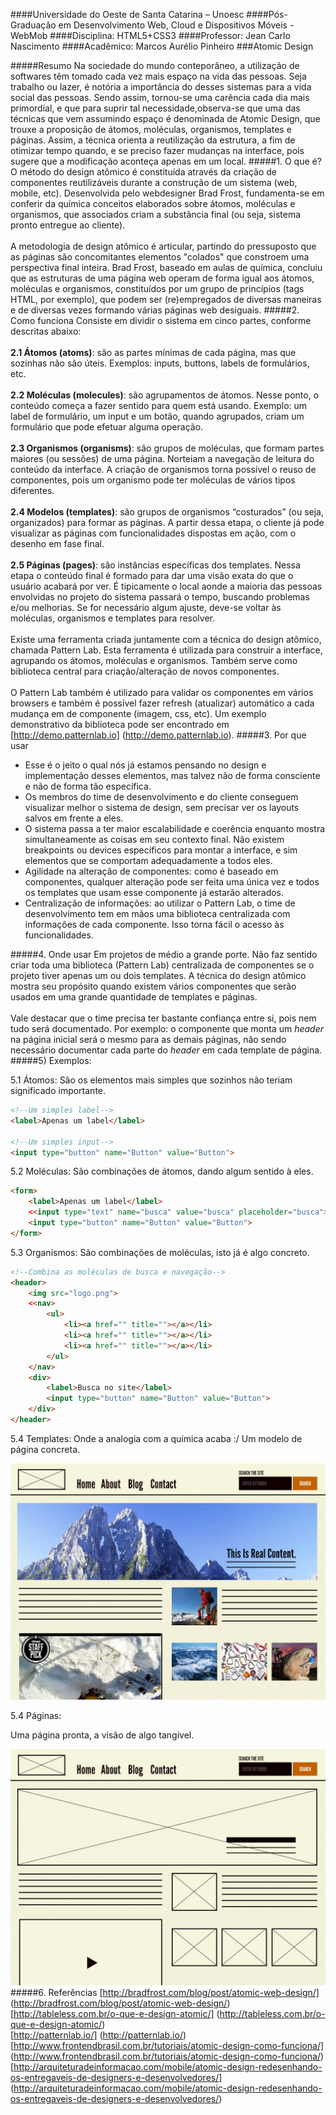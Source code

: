 ####Universidade do Oeste de Santa Catarina – Unoesc
####Pós-Graduação em Desenvolvimento Web, Cloud e Dispositivos Móveis - WebMob
####Disciplina: HTML5+CSS3
####Professor: Jean Carlo Nascimento
####Acadêmico: Marcos Aurélio Pinheiro
###Atomic Design

#####Resumo
Na sociedade do mundo conteporâneo, a utilização de softwares têm tomado cada vez mais espaço na vida das pessoas. Seja trabalho ou lazer, é notória a importância do desses sistemas para a vida social das pessoas. Sendo assim, tornou-se uma carência cada dia mais primordial, e que para suprir tal necessidade,observa-se que uma das técnicas que vem assumindo espaço é denominada de Atomic Design, que trouxe a proposição de átomos, moléculas, organismos, templates e páginas. Assim, a técnica orienta a reutilização da estrutura, a fim de otimizar tempo quando, e se preciso fazer mudanças na interface, pois sugere que a modificação aconteça apenas em um local. #####1. 
O que é?
O método do design atômico é constituída através da criação de componentes reutilizáveis durante a construção de um sistema (web, mobile, etc). Desenvolvida pelo webdesigner Brad Frost, fundamenta-se em conferir da química conceitos elaborados sobre átomos, moléculas e organismos, que associados criam a substância final (ou seja, sistema pronto entregue ao cliente).</br></br>
A metodologia de design atômico é articular, partindo do pressuposto que as páginas são concomitantes elementos "colados" que constroem uma perspectiva final inteira. Brad Frost, baseado em aulas de química,  concluiu que as estruturas de uma página web operam de forma igual aos átomos, moléculas e organismos, constituídos por um grupo de princípios (tags HTML, por exemplo), que podem ser (re)empregados de diversas maneiras e de diversas vezes formando várias páginas web desiguais.
#####2. Como funciona
Consiste em dividir o sistema em cinco partes, conforme descritas abaixo:</br></br>
**2.1 Átomos (atoms)**: são as partes mínimas de cada página, mas que sozinhas não são úteis. Exemplos: inputs, buttons, labels de formulários, etc.</br></br>
**2.2 Moléculas (molecules)**: são agrupamentos de átomos. Nesse ponto, o conteúdo começa a fazer sentido para quem está usando. Exemplo: um label de formulário, um input e um botão, quando agrupados, criam um formulário que pode efetuar alguma operação.</br></br>
**2.3 Organismos (organisms)**: são grupos de moléculas, que formam partes maiores (ou sessões) de uma página. Norteiam a navegação de leitura do conteúdo da interface. A criação de organismos torna possível o reuso de componentes, pois um organismo pode ter moléculas de vários tipos diferentes.</br></br>
**2.4 Modelos (templates)**: são grupos de organismos “costurados” (ou seja, organizados) para formar as páginas. A partir dessa etapa, o cliente já pode visualizar as páginas com funcionalidades dispostas em ação, com o desenho em fase final.</br></br>
**2.5 Páginas (pages)**: são instâncias específicas dos templates. Nessa etapa o conteúdo final é formado para dar uma visão exata do que o usuário acabará por ver. É tipicamente o local aonde a maioria das pessoas envolvidas no projeto do sistema passará o tempo, buscando problemas e/ou melhorias. Se for necessário algum ajuste, deve-se voltar às moléculas, organismos e templates para resolver.</br></br>
Existe uma ferramenta criada juntamente com a técnica do design atômico, chamada Pattern Lab. Esta ferramenta é utilizada para construir a interface, agrupando os átomos, moléculas e organismos. Também serve como biblioteca central para criação/alteração de novos componentes.</br></br>
O Pattern Lab também é utilizado para validar os componentes em vários browsers e também é possível fazer refresh (atualizar) automático a cada mudança em de componente (imagem, css, etc). Um exemplo demonstrativo da biblioteca pode ser encontrado em [http://demo.patternlab.io] (http://demo.patternlab.io).
#####3. Por que usar
*	Esse é o jeito o qual nós já estamos pensando no design e implementação desses elementos, mas talvez não de forma consciente e não de forma tão específica.
*	Os membros do time de desenvolvimento e do cliente conseguem visualizar melhor o sistema de design, sem precisar ver os layouts salvos em frente a eles.
*	O sistema passa a ter maior escalabilidade e coerência enquanto mostra simultaneamente as coisas em seu contexto final. Não existem breakpoints ou devices específicos para montar a interface, e sim elementos que se comportam adequadamente a todos eles.
*	Agilidade na alteração de componentes: como é baseado em componentes, qualquer alteração pode ser feita uma única vez e todos os templates que usam esse componente já estarão alterados.
*	Centralização de informações: ao utilizar o Pattern Lab, o time de desenvolvimento tem em mãos uma biblioteca centralizada com informações de cada componente. Isso torna fácil o acesso às funcionalidades.

#####4. Onde usar
Em projetos de médio a grande porte. Não faz sentido criar toda uma biblioteca (Pattern Lab) centralizada de componentes se o projeto tiver apenas um ou dois templates. A técnica do design atômico mostra seu propósito quando existem vários componentes que serão usados em uma grande quantidade de templates e páginas.</br></br>
Vale destacar que o time precisa ter bastante confiança entre si, pois nem tudo será documentado. Por exemplo: o componente que monta um *header* na página inicial será o mesmo para as demais páginas, não sendo necessário documentar cada parte do *header* em cada template de página.
#####5) Exemplos:

5.1 Átomos:
São os elementos mais simples que sozinhos não teriam significado importante.
```html
<!--Um simples label-->
<label>Apenas um label</label>

<!--Um simples input-->
<input type="button" name="Button" value="Button">
```
5.2 Moléculas:
São combinações de átomos, dando algum sentido à eles.
```html
<form>
	<label>Apenas um label</label>
	<<input type="text" name="busca" value="busca" placeholder="busca">
	<input type="button" name="Button" value="Button">
</form>
```
5.3 Organismos:
São combinações de moléculas, isto já é algo concreto.
```html
<!--Combina as moléculas de busca e navegação-->
<header>
	<img src="logo.png">
	<<nav>
		<ul>
			<li><a href="" title=""></a></li>
			<li><a href="" title=""></a></li>
			<li><a href="" title=""></a></li>
		</ul>
	</nav>
	<div>
		<label>Busca no site</label>
		<input type="button" name="Button" value="Button">
	</div>
</header>
```
5.4 Templates:
Onde a analogia com a química acaba :/ 
Um modelo de página concreta.

![Template](01.jpg)

5.4 Páginas:

Uma página pronta, a visão de algo tangível.

![Página](02.jpg)
#####6. Referências
[http://bradfrost.com/blog/post/atomic-web-design/] (http://bradfrost.com/blog/post/atomic-web-design/)</br>
[http://tableless.com.br/o-que-e-design-atomic/] (http://tableless.com.br/o-que-e-design-atomic/)</br>
[http://patternlab.io/] (http://patternlab.io/)</br>
[http://www.frontendbrasil.com.br/tutoriais/atomic-design-como-funciona/] (http://www.frontendbrasil.com.br/tutoriais/atomic-design-como-funciona/)</br>
[http://arquiteturadeinformacao.com/mobile/atomic-design-redesenhando-os-entregaveis-de-designers-e-desenvolvedores/] (http://arquiteturadeinformacao.com/mobile/atomic-design-redesenhando-os-entregaveis-de-designers-e-desenvolvedores/)</br>
